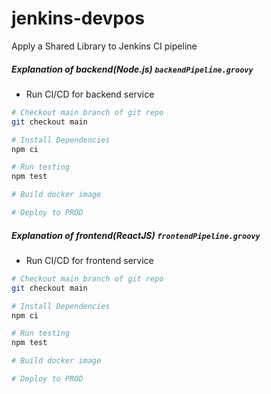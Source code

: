 # jenkins-devpos
Apply a Shared Library to Jenkins CI pipeline

##### Explanation of backend(Node.js) `backendPipeline.groovy`
- Run CI/CD for backend service
```bash
# Checkout main branch of git repo
git checkout main 

# Install Dependencies
npm ci

# Run testing
npm test

# Build docker image

# Deploy to PROD

```

##### Explanation of frontend(ReactJS) `frontendPipeline.groovy`
- Run CI/CD for frontend service
```bash
# Checkout main branch of git repo
git checkout main 

# Install Dependencies
npm ci

# Run testing
npm test

# Build docker image

# Deploy to PROD

```